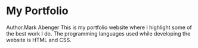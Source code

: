 # My Portfolio 
Author.Mark Abenger
This is my portfolio website where I highlight some of the best work I do. The programming languages used while developing the website is HTML and CSS. 
